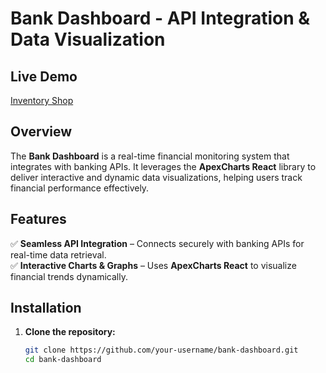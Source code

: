 # Bank Dashboard - API Integration & Data Visualization
## Live Demo
[Inventory Shop](https://bankdashlandingpage.netlify.app/)
## Overview

The **Bank Dashboard** is a real-time financial monitoring system that integrates with banking APIs. It leverages the **ApexCharts React** library to deliver interactive and dynamic data visualizations, helping users track financial performance effectively.

## Features

✅ **Seamless API Integration** – Connects securely with banking APIs for real-time data retrieval.  
✅ **Interactive Charts & Graphs** – Uses **ApexCharts React** to visualize financial trends dynamically.  

## Installation

1. **Clone the repository:**
   ```sh
   git clone https://github.com/your-username/bank-dashboard.git
   cd bank-dashboard
